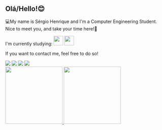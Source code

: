 ## Olá/Hello!😊

💻My name is Sérgio Henrique and I'm a Computer Engineering Student. Nice to meet you, and take your time here!🦾

I'm currently studying:
<img src="https://cdn.jsdelivr.net/gh/devicons/devicon/icons/c/c-original.svg" width="30" height="30" /> <img src="https://cdn.jsdelivr.net/gh/devicons/devicon/icons/ionic/ionic-original.svg" width="30" height="30" />

If you want to contact me, feel free to do so!
<div>
<a href="https://www.youtube.com/c/DesireBlueSky" target="_blank"><img src="https://img.shields.io/badge/YouTube-FF0000?style=for-the-badge&logo=youtube&logoColor=white" target="_blank"></a>
<a href="https://instagram.com/serjoenrik" target="_blank"><img src="https://img.shields.io/badge/-Instagram-%23E4405F?style=for-the-badge&logo=instagram&logoColor=white" target="_blank"></a>
<a href = "mailto:sergio5203@gmail.com"><img src="https://img.shields.io/badge/Gmail-D14836?style=for-the-badge&logo=gmail&logoColor=white" target="_blank"></a>
<a href="https://www.linkedin.com/in/s%C3%A9rgio-henrique-69abb5210/" target="_blank"><img src="https://img.shields.io/badge/-LinkedIn-%230077B5?style=for-the-badge&logo=linkedin&logoColor=white" target="_blank"></a>   
</div>

<div>
<a href="https://github.com/TheSergioHenrique">
<img height="180em" src="https://github-readme-stats.vercel.app/api/top-langs/?username=TheSergioHenrique&layout=compact&langs_count=7&theme=dracula"/>
<img height="180em" src="https://github-readme-stats.vercel.app/api?username=TheSergioHenrique&show_icons=true&theme=dracula&include_all_commits=true&count_private=true"/>
</div>
